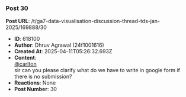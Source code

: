 ### Post 30
**Post URL**: /t/ga7-data-visualisation-discussion-thread-tds-jan-2025/169888/30
- **ID**: 618100
- **Author**: Dhruv Agrawal (24f1001616)
- **Created At**: 2025-04-11T05:26:32.693Z
- **Content**:  
  <a class="mention" href="/u/carlton">@carlton</a><br>
sir can you please clarify what do we have to write in google form if there is no submission?
- **Reactions**: None
- **Post Number**: 30

